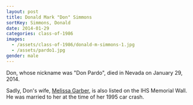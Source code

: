 ```yaml
---
layout: post
title: Donald Mark "Don" Simmons
sortKey: Simmons, Donald
date: 2014-01-29
categories: class-of-1986
images:
  - /assets/class-of-1986/donald-m-simmons-1.jpg
  - /assets/pardo1.jpg
gender: male
---
```

Don, whose nickname was "Don Pardo", died in Nevada on January 29, 2014.

Sadly, Don's wife, [Melissa Garber](https://ihsmemorial.org/class-of-1986/melissa-garber/), is also listed on the IHS Memorial Wall. He was married to her at the time of her 1995 car crash.